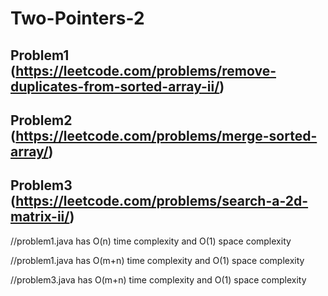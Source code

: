# Two-Pointers-2

## Problem1 (https://leetcode.com/problems/remove-duplicates-from-sorted-array-ii/)


## Problem2 (https://leetcode.com/problems/merge-sorted-array/)


## Problem3 (https://leetcode.com/problems/search-a-2d-matrix-ii/)


//problem1.java has O(n) time complexity and O(1) space complexity

//problem1.java has O(m+n) time complexity and O(1) space complexity

//problem3.java has O(m+n) time complexity and O(1) space complexity
